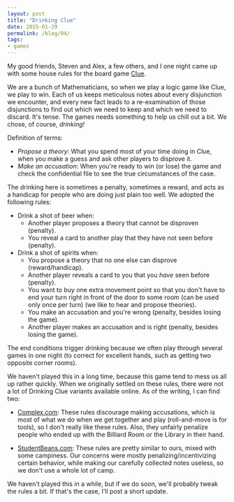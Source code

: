 ```yaml
---
layout: post
title: "Drinking Clue"
date: 2015-01-29
permalink: /blog/04/
tags:
- games
---
```


My good friends, Steven and Alex, a
few others, and I one night came up with some house rules for the board
game [Clue](http://en.wikipedia.org/wiki/Cluedo).

We are a bunch of Mathematicians, so when we play a logic game like
Clue, we play to win. Each of us keeps meticulous notes about every
disjunction we encounter, and every new fact leads to a re-examination
of those disjunctions to find out which we need to keep and which we
need to discard. It's tense. The games needs something to help us chill
out a bit. We chose, of course, *drinking!*

<!--break-->

Definition of terms:

* _Propose a theory_: What you spend most of your time doing in Clue,
  when you make a guess and ask other players to disprove it.
* _Make an accusation_: When you're ready to win (or lose) the game and
  check the confidential file to see the true circumstances of the case.

The drinking here is sometimes a penalty, sometimes a reward, and acts
as a handicap for people who are doing just plain too well. We adopted
the following rules:

* Drink a shot of beer when:
  * Another player proposes a theory that cannot be disproven (penalty).
  * You reveal a card to another play that they have not seen before
    (penalty).
* Drink a shot of spirits when:
  * You propose a theory that no one else can disprove (reward/handicap).
  * Another player reveals a card to you that you *have* seen before
    (penalty).
  * You want to buy one extra movement point so that you don't have to
    end your turn right in front of the door to some room (can be used
    only once per turn) (we like to hear and propose theories).
  * You make an accusation and you're wrong (penalty, besides losing the
    game).
  * Another player makes an accusation and is right
    (penalty, besides losing the game).

The end conditions trigger drinking because we often play through
several games in one night (to correct for excellent hands, such as
getting two opposite corner rooms).

We haven't played this in a long time, because this game tend to mess us
all up rather quickly. When we originally settled on these rules, there
were not a lot of Drinking Clue variants available online. As of the
writing, I can find two:

* [Complex.com](http://www.complex.com/pop-culture/2014/02/10-board-games-that-can-be-converted-into-drinking-games/clue):
  These rules discourage making accusations, which is most of what we do
  when we get together and play (roll-and-move is for tools), so I don't
  really like these rules. Also, they unfairly penalize people who ended
  up with the Billiard Room or the Library in their hand.
  
* [StudentBeans.com](http://www.studentbeans.com/mag/en/campus/top-ten-genius-drinking-board-games):
  These rules are pretty similar to ours, mixed with some campiness.
  Our concerns were mostly penalizing/incentivizing certain behavior,
  while making our carefully collected notes useless, so we don't use
  a whole lot of camp.

We haven't played this in a while, but if we do soon, we'll probably
tweak the rules a bit. If that's the case, I'll post a short update.

